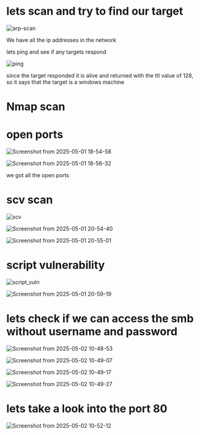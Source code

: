 # lets scan and try to find our target

![arp-scan](https://github.com/user-attachments/assets/088f841f-7c3a-4619-9b22-edceb41861b8)

We have all the ip addresses in the network

lets ping and see if any targets respond

![ping](https://github.com/user-attachments/assets/420d4c23-3d29-4575-9a43-864a11dad9d8)

since the target responded it is alive and returned with the ttl value of 128, so it says that the target is a
windows machine

# Nmap scan
# open ports
![Screenshot from 2025-05-01 18-54-58](https://github.com/user-attachments/assets/733ab5dd-dc89-46b9-98a4-6dbec9319693)

![Screenshot from 2025-05-01 18-56-32](https://github.com/user-attachments/assets/d5627ba2-b738-4604-ab8d-1e7a20f131fb)

we got all the open ports

# scv scan
![scv](https://github.com/user-attachments/assets/742efe0e-1fa5-4c6b-b2f0-cbcdb2b5e76d)

![Screenshot from 2025-05-01 20-54-40](https://github.com/user-attachments/assets/e4cbd540-52ff-4035-89c6-545fbe872f40)

![Screenshot from 2025-05-01 20-55-01](https://github.com/user-attachments/assets/1d91506b-3bea-4ed6-b41b-9e1ff8f7b346)


# script vulnerability

![script_vuln](https://github.com/user-attachments/assets/6b6c6756-7ad0-4165-84a6-636bdd85cffa)

![Screenshot from 2025-05-01 20-59-19](https://github.com/user-attachments/assets/c834cecf-a4a9-4d90-9f06-b162deafc0f5)

# lets check if we can access the smb without username and password

![Screenshot from 2025-05-02 10-48-53](https://github.com/user-attachments/assets/c08074b8-92bf-461f-ab1f-21b8f7e3cff1)

![Screenshot from 2025-05-02 10-49-07](https://github.com/user-attachments/assets/ba72ec21-1b8f-4223-b3e4-0eed704d87d5)

![Screenshot from 2025-05-02 10-49-17](https://github.com/user-attachments/assets/46f84e33-051d-4f9e-82b6-5c2663c64c27)

![Screenshot from 2025-05-02 10-49-27](https://github.com/user-attachments/assets/8c3153bb-46b4-452b-9d27-0571f474b0ae)

# lets take a look into the port 80

![Screenshot from 2025-05-02 10-52-12](https://github.com/user-attachments/assets/431fb516-4d1f-4927-8983-74d0f79cbaa5)


